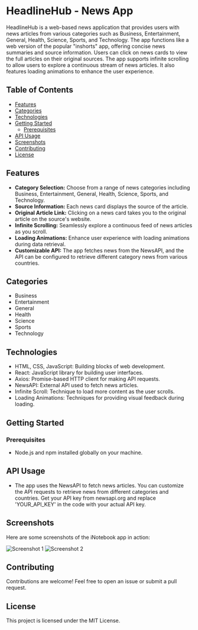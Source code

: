 # HeadlineHub - News App

HeadlineHub is a web-based news application that provides users with news articles from various categories such as Business, Entertainment, General, Health, Science, Sports, and Technology. The app functions like a web version of the popular "inshorts" app, offering concise news summaries and source information. Users can click on news cards to view the full articles on their original sources. The app supports infinite scrolling to allow users to explore a continuous stream of news articles. It also features loading animations to enhance the user experience.

## Table of Contents

- [Features](#features)
- [Categories](#categories)
- [Technologies](#technologies)
- [Getting Started](#getting-started)
  - [Prerequisites](#prerequisites)
- [API Usage](#api-usage)
- [Screenshots](#screenshots)
- [Contributing](#contributing)
- [License](#license)

## Features

- **Category Selection:** Choose from a range of news categories including Business, Entertainment, General, Health, Science, Sports, and Technology.
- **Source Information:** Each news card displays the source of the article.
- **Original Article Link:** Clicking on a news card takes you to the original article on the source's website.
- **Infinite Scrolling:** Seamlessly explore a continuous feed of news articles as you scroll.
- **Loading Animations:** Enhance user experience with loading animations during data retrieval.
- **Customizable API:** The app fetches news from the NewsAPI, and the API can be configured to retrieve different category news from various countries.

## Categories

- Business
- Entertainment
- General
- Health
- Science
- Sports
- Technology

## Technologies

- HTML, CSS, JavaScript: Building blocks of web development.
- React: JavaScript library for building user interfaces.
- Axios: Promise-based HTTP client for making API requests.
- NewsAPI: External API used to fetch news articles.
- Infinite Scroll: Technique to load more content as the user scrolls.
- Loading Animations: Techniques for providing visual feedback during loading.

## Getting Started

### Prerequisites

- Node.js and npm installed globally on your machine.

## API Usage
- The app uses the NewsAPI to fetch news articles. You can customize the API requests to retrieve news from different categories and countries. Get your API key from newsapi.org and replace 'YOUR_API_KEY' in the code with your actual API key.

## Screenshots

Here are some screenshots of the iNotebook app in action:

![Screenshot 1]()
![Screenshot 2]()
<!-- Add more screenshots as needed -->

## Contributing

Contributions are welcome! Feel free to open an issue or submit a pull request.

## License

This project is licensed under the MIT License.

